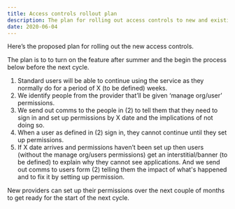 ```yaml
---
title: Access controls rollout plan
description: The plan for rolling out access controls to new and existing providers
date: 2020-06-04
---
```


Here’s the proposed plan for rolling out the new access controls.

The plan is to to turn on the feature after summer and the begin the process below before the next cycle.

1. Standard users will be able to continue using the service as they normally do for a period of X (to be defined) weeks.
2. We identify people from the provider that’ll be given ‘manage org/user’ permissions.
3. We send out comms to the people in (2) to tell them that they need to sign in and set up permissions by X date and the implications of not doing so.
4. When a user as defined in (2) sign in, they cannot continue until they set up permissions.
5. If X date arrives and permissions haven’t been set up then users (without the manage org/users permissions) get an interstitial/banner (to be defined) to explain why they cannot see applications. And we send out comms to users form (2) telling them the impact of what's happened and to fix it by setting up permission.

New providers can set up their permissions over the next couple of months to get ready for the start of the next cycle.
